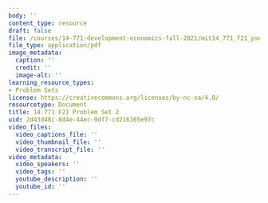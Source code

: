 ```yaml
---
body: ''
content_type: resource
draft: false
file: /courses/14-771-development-economics-fall-2021/mit14_771_f21_pset2.pdf
file_type: application/pdf
image_metadata:
  caption: ''
  credit: ''
  image-alt: ''
learning_resource_types:
- Problem Sets
license: https://creativecommons.org/licenses/by-nc-sa/4.0/
resourcetype: Document
title: 14.771 F21 Problem Set 2
uid: 2d43d48c-8d4e-44ec-9df7-cd216365e97c
video_files:
  video_captions_file: ''
  video_thumbnail_file: ''
  video_transcript_file: ''
video_metadata:
  video_speakers: ''
  video_tags: ''
  youtube_description: ''
  youtube_id: ''
---
```

